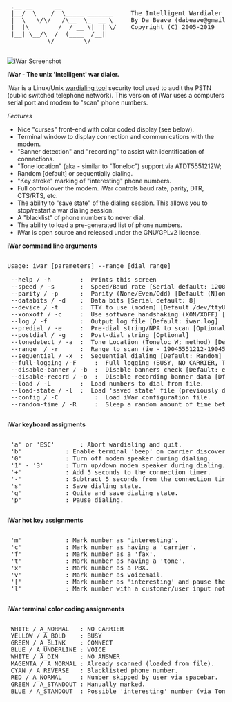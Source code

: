 <pre>
 .__ __      __                   
 |__/  \    /  \_____ _______     The Intelligent Wardialer
 |  \   \/\/   /\__  \_  __ \     By Da Beave (dabeave@gmail.com / Twitter: @dabeave)
 |  |\        /  / __ \|  | \/    Copyright (C) 2005-2019
 |__| \__/\  /  (____  /__|       
           \/        \/ 

</pre>

![iWar Screenshot](https://github.com/beave/iwar/raw/master/screenshots/iwar-2.png)

__iWar - The unix 'Intelligent' war dialer.__

iWar is a Linux/Unix [wardialing tool](https://en.wikipedia.org/wiki/Wardialing) security tool 
used to audit the PSTN (public switched telephone network).  This version of iWar uses a
computers serial port and modem to "scan" phone numbers.

_Features_

- Nice "curses" front-end with color coded display (see below).
- Terminal window to display connection and communications with the modem.
- "Banner detection" and "recording" to assist with identification of connections.
- "Tone location" (aka - similar to "Toneloc") support via ATDT5551212W;
- Random [default] or sequentially dialing.
- "Key stroke" marking of "interesting" phone numbers.
- Full control over the modem.  iWar controls baud rate, parity, DTR, CTS/RTS, etc. 
- The ability to "save state" of the dialing session.  This allows you to stop/restart a war dialing session.
- A "blacklist" of phone numbers to never dial.
- The ability to load a pre-generated list of phone numbers. 
- iWar is open source and released under the GNU/GPLv2 license. 


__iWar command line arguments__

<pre>

Usage: iwar [parameters] --range [dial range]

 --help / -h 		:  Prints this screen
 --speed / -s 		:  Speed/Baud rate [Serial default: 1200]
 --parity / -p 		:  Parity (None/Even/Odd) [Default (N)one]
 --databits / -d 	:  Data bits [Serial default: 8]
 --device / -t 		:  TTY to use (modem) [Default /dev/ttyUSB0]
 --xonxoff / -c		:  Use software handshaking (XON/XOFF) [Default is hardware flow control]
 --log / -f 		:  Output log file [Default: iwar.log]
 --predial / -e 	:  Pre-dial string/NPA to scan [Optional]
 --postdial / -g 	:  Post-dial string [Optional]
 --tonedetect / -a 	:  Tone Location (Toneloc W; method) [Default: disabled]
 --range  / -r 		:  Range to scan (ie - 19045551212-19045551313)
 --sequential / -x 	:  Sequential dialing [Default: Random]
 --full-logging /-F 	:  Full logging (BUSY, NO CARRIER, Timeouts, Skipped, etc)
 --disable-banner / -b 	:  Disable banners check [Default: enabled]
 --disable-record / -o 	:  Disable recording banner data [Dfault: enabled].
 --load / -L 		:  Load numbers to dial from file.
 --load-state / -l 	:  Load 'saved state' file (previously dialed numbers)
 --config / -C          :  Load iWar configuration file.
 --random-time / -R     :  Sleep a random amount of time between dialing.

</pre>

__iWar keyboard assigments__

<pre>

 'a' or 'ESC'		: Abort wardialing and quit.
 'b'			: Enable terminal 'beep' on carrier discovery.
 '0'			: Turn off modem speaker during dialing.
 '1' - '3'		: Turn up/down modem speaker during dialing.
 '+'			: Add 5 seconds to the connection timer.
 '-'			: Subtract 5 seconds from the connection timer.
 's'			: Save dialing state.
 'q'			: Quite and save dialing state.
 'p'			: Pause dialing.

</pre>

__iWar hot key assignments__

<pre>

 'm'			: Mark number as 'interesting'.
 'c'			: Mark number as having a 'carrier'.
 'f'			: Mark number as a 'fax'.
 't'			: Mark number as having a 'tone'.
 'x'			: Mark number as a PBX.
 'v'			: Mark number as voicemail.
 '['			: Mark number as 'interesting' and pause the scan.
 'l'			: Mark number with a customer/user input note.

</pre>

__iWar terminal color coding assignments__

<pre>

 WHITE / A_NORMAL	: NO CARRIER
 YELLOW / A_BOLD	: BUSY
 GREEN / A_BLINK	: CONNECT
 BLUE / A_UNDERLINE	: VOICE
 WHITE / A_DIM		: NO ANSWER
 MAGENTA / A_NORMAL	: Already scanned (loaded from file).
 CYAN / A_REVERSE	: Blacklisted phone number.
 RED / A_NORMAL		: Number skipped by user via spacebar.
 GREEN / A_STANDOUT	: Manually marked.
 BLUE / A_STANDOUT	: Possible 'interesting' number (via Toneloc W;).

</pre>

